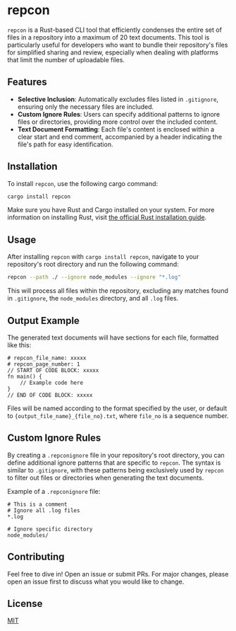 # repcon

`repcon` is a Rust-based CLI tool that efficiently condenses the entire set of files in a repository into a maximum of 20 text documents. This tool is particularly useful for developers who want to bundle their repository's files for simplified sharing and review, especially when dealing with platforms that limit the number of uploadable files.

## Features

- **Selective Inclusion**: Automatically excludes files listed in `.gitignore`, ensuring only the necessary files are included.
- **Custom Ignore Rules**: Users can specify additional patterns to ignore files or directories, providing more control over the included content.
- **Text Document Formatting**: Each file's content is enclosed within a clear start and end comment, accompanied by a header indicating the file's path for easy identification.

## Installation

To install `repcon`, use the following cargo command:

```bash
cargo install repcon
```

Make sure you have Rust and Cargo installed on your system. For more information on installing Rust, visit [the official Rust installation guide](https://www.rust-lang.org/tools/install).

## Usage

After installing `repcon` with `cargo install repcon`, navigate to your repository's root directory and run the following command:

```bash
repcon --path ./ --ignore node_modules --ignore "*.log"
```

This will process all files within the repository, excluding any matches found in `.gitignore`, the `node_modules` directory, and all `.log` files.

## Output Example

The generated text documents will have sections for each file, formatted like this:

```
# repcon_file_name: xxxxx
# repcon_page_number: 1
// START OF CODE BLOCK: xxxxx
fn main() {
    // Example code here
}
// END OF CODE BLOCK: xxxxx
```

Files will be named according to the format specified by the user, or default to `{output_file_name}_{file_no}.txt`, where `file_no` is a sequence number.

## Custom Ignore Rules

By creating a `.repconignore` file in your repository's root directory, you can define additional ignore patterns that are specific to `repcon`. The syntax is similar to `.gitignore`, with these patterns being exclusively used by `repcon` to filter out files or directories when generating the text documents.

Example of a `.repconignore` file:

```
# This is a comment
# Ignore all .log files
*.log

# Ignore specific directory
node_modules/
```

## Contributing

Feel free to dive in! Open an issue or submit PRs. For major changes, please open an issue first to discuss what you would like to change.

## License

[MIT](LICENSE)
